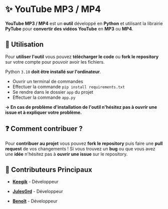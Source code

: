 # ✨ YouTube MP3 / MP4

**YouTube MP3 / MP4** est un **outil** développé en **Python** et utilisant la librairie **PyTube** pour **convertir des vidéos YouTube** en **MP3** ou **MP4**.

## 🧰 Utilisation

Pour **utiliser l'outil** vous pouvez **télécharger le code** ou **fork le repository** sur votre compte pour pouvoir avoir les fichiers.

Python `3.10` **doit être installé sur l'ordinateur**.

- Ouvrir un terminal de commandes
- Effectuer la commande `pip install requirements.txt`
- Se rendre dans le dossier `app` du projet
- Effectuer la commande `app.py`

**-> En cas de problème d'installation de l'outil n'hésitez pas à ouvrir une issue et à expliquer votre problème.**


## ❓ Comment contribuer ?

Pour **contribuer au projet** vous pouvez **fork le repository** puis faire une **pull request** de vos changements ! Si vous trouvez un **bug** ou que vous avez une **idée** n'hésitez pas à **ouvrir une issue** sur le repository.

## 🧠 Contributeurs Principaux

- [**Keegik**](https://github.com/KillianTib) - Développeur

- [**JulesGrd**](https://github.com/JulesGrd) - Développeur

- [**Benoît**](https://github.com/BenoitObelia) - Développeur
